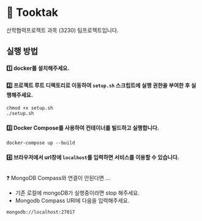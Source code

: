 # 👏 Tooktak
산학협력프로젝트 과목 (3230) 팀프로젝트입니다. 

## 실행 방법
#### 1️⃣ docker를 설치해주세요.   

#### 2️⃣ 프로젝트 루트 디렉토리로 이동하여 `setup.sh` 스크립트에 실행 권한을 부여한 후 실행해주세요.
```
chmod +x setup.sh
./setup.sh
```
#### 3️⃣ Docker Compose를 사용하여 컨테이너를 빌드하고 실행합니다.
```
docker-compose up --build
```
#### 4️⃣ 브라우저에서 url창에 `localhost`를 입력하면 서비스를 이용할 수 있습니다.   

##    
❓ MongoDB Compass와 연결이 안된다면 ...
- 기존 로컬에 mongoDB가 실행중이라면 stop 해주세요.
- Mongodb Compass URI에 다음을 입력해주세요.
```
mongodb://localhost:27017
```
